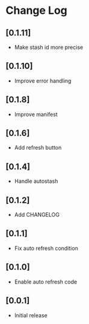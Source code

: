 # Change Log

## [0.1.11]
- Make stash id more precise

## [0.1.10]
- Improve error handling

## [0.1.8]
- Improve manifest

## [0.1.6]
- Add refresh button

## [0.1.4]
- Handle autostash

## [0.1.2]
- Add CHANGELOG

## [0.1.1]
- Fix auto refresh condition

## [0.1.0]
- Enable auto refresh code

## [0.0.1]
- Initial release